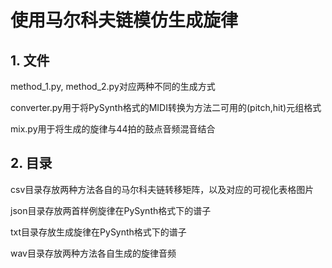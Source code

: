 # 使用马尔科夫链模仿生成旋律

## 1. 文件

method_1.py, method_2.py对应两种不同的生成方式

converter.py用于将PySynth格式的MIDI转换为方法二可用的(pitch,hit)元组格式

mix.py用于将生成的旋律与44拍的鼓点音频混音结合

## 2. 目录

csv目录存放两种方法各自的马尔科夫链转移矩阵，以及对应的可视化表格图片

json目录存放两首样例旋律在PySynth格式下的谱子

txt目录存放生成旋律在PySynth格式下的谱子

wav目录存放两种方法各自生成的旋律音频
